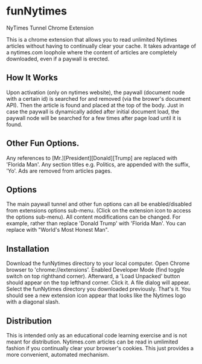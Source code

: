 # funNytimes
NyTimes Tunnel Chrome Extension

This is a chrome extension that allows you to read unlimited Nytimes articles without having to continually clear your cache.
It takes advantage of a nytimes.com loophole where the content of articles are completely downloaded, even if a paywall is erected.

## How It Works
Upon activation (only on nytimes website), the paywall (document node with a certain id) is searched for and removed (via the brower's document API).  Then the article is found and placed at the top of the body.
Just in case the paywall is dynamically added after initial document load, the paywall node will be searched for a few times after page load until it is found.

## Other Fun Options.
Any references to [Mr.][President][Donald][Trump] are replaced with 'Florida Man'.  Any section titles e.g. Politics, are appended with the suffix, 'Yo'.  Ads are removed from articles pages.

## Options
The main paywall tunnel and other fun options can all be enabled/disabled from extensions options sub-menu.  (Click on the extension icon to access the options sub-menu).
All content modifications can be changed.  For example, rather than replace 'Donald Trump' with 'Florida Man'.  You can replace with "World's Most Honest Man".

## Installation
Download the funNytimes directory to your local computer.  Open Chrome browser to 'chrome://extensions'.  Enabled Developer Mode (find toggle switch on top righthand corner).  Afterward, a 'Load Unpacked' button should appear on the top lefthand corner.  Click it.  A file dialog will appear.  Select the funNytimes directory you downloaded previously.  That's it.  You should see a new extension icon appear that looks like the Nytimes logo with a diagonal slash.

## Distribution
This is intended only as an educational code learning exercise and is not meant for distribution.  Nytimes.com articles can be read in umlimited fashion if you continually clear your browser's cookies.  This just provides a more convenient, automated mechanism.
